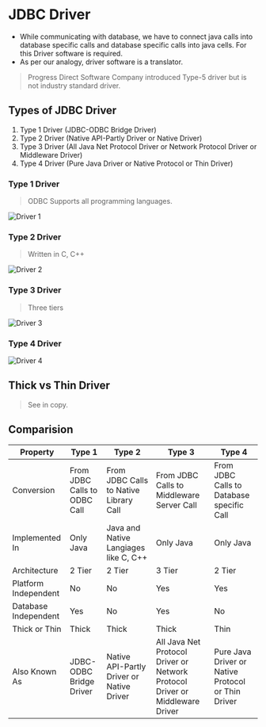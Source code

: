 # JDBC Driver

- While communicating with database, we have to connect java calls into database specific calls and database specific calls into java cells.  For this Driver software is required.
- As per our analogy, driver software is a translator.

> Progress Direct Software Company introduced Type-5 driver but is not industry standard driver.

## Types of JDBC Driver
1. Type 1 Driver (JDBC-ODBC Bridge Driver)
2. Type 2 Driver (Native API-Partly Driver or Native Driver)
3. Type 3 Driver (All Java Net Protocol Driver or Network Protocol Driver or Middleware Driver)
4. Type 4 Driver (Pure Java Driver or Native Protocol or Thin Driver)

### Type 1 Driver
> ODBC Supports all programming languages.

![Driver 1](https://way2java.com/wp-content/uploads/2013/11/image6.png)

### Type 2 Driver
> Written in C, C++

![Driver 2](https://2.bp.blogspot.com/-nvGkcCjx-tA/U-mmHyr2B5I/AAAAAAAACgg/rUIumINbfRU/s1600/Type+2+JDBC+Driver+-++Native-API+driver.jpg)

### Type 3 Driver
>Three tiers

![Driver 3](https://upload.wikimedia.org/wikipedia/commons/thumb/e/e0/Network_Protocol_driver.png/300px-Network_Protocol_driver.png)

### Type 4 Driver

![Driver 4](https://www.javaken.com/java_images/jdbc_type4_driver.jpg)

## Thick vs Thin Driver

> See in copy.

## Comparision

| Property | Type 1 | Type 2 | Type 3 | Type 4 |
|-----------|--------|-------|---------|--------|
| Conversion | From JDBC Calls to  ODBC Call | From JDBC Calls to Native Library Call  | From JDBC Calls to Middleware Server Call  |  From JDBC Calls to Database specific Call |
| Implemented In | Only Java  |  Java and Native Langiages like C, C++  |  Only Java  | Only Java |
| Architecture | 2 Tier  | 2 Tier  | 3 Tier  | 2 Tier  |
| Platform Independent | No  | No  | Yes  | Yes  |
| Database Independent |  Yes | No  | Yes  | No  |
| Thick or Thin |  Thick | Thick  | Thick  |  Thin |
| Also Known As | JDBC-ODBC Bridge Driver  | Native API-Partly Driver or Native Driver  |  All Java Net Protocol Driver or Network Protocol Driver or Middleware Driver | Pure Java Driver or Native Protocol or Thin Driver  |